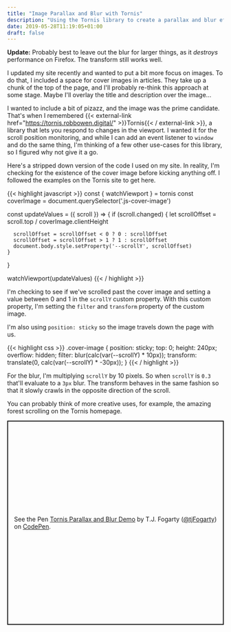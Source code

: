```yaml
---
title: "Image Parallax and Blur with Tornis"
description: "Using the Tornis library to create a parallax and blur effect on a cover image while scrolling."
date: 2019-05-28T11:19:05+01:00
draft: false
---
```


**Update:** Probably best to leave out the blur for larger things, as it _destroys_ performance on Firefox. The transform still works well.

I updated my site recently and wanted to put a bit more focus on images. To do that, I included a space for cover images in articles. They take up a chunk of the top of the page, and I'll probably re-think this approach at some stage. Maybe I'll overlay the title and description over the image...

I wanted to include a bit of pizazz, and the image was the prime candidate. That's when I remembered {{< external-link href="https://tornis.robbowen.digital/" >}}Tornis{{< / external-link >}}, a library that lets you respond to changes in the viewport. I wanted it for the scroll position monitoring, and while I can add an event listener to `window` and do the same thing, I'm thinking of a few other use-cases for this library, so I figured why not give it a go.

Here's a stripped down version of the code I used on my site. In reality, I'm checking for the existence of the cover image before kicking anything off. I followed the examples on the Tornis site to get here.

{{< highlight javascript >}}
const { watchViewport } = tornis
const coverImage = document.querySelector('.js-cover-image')

const updateValues = ({ scroll }) => {
  if (scroll.changed) {
      let scrollOffset = scroll.top / coverImage.clientHeight

      scrollOffset = scrollOffset < 0 ? 0 : scrollOffset
      scrollOffset = scrollOffset > 1 ? 1 : scrollOffset
      document.body.style.setProperty('--scrollY', scrollOffset)
    }
}

watchViewport(updateValues)
{{< / highlight >}}

I'm checking to see if we've scrolled past the cover image and setting a value between 0 and 1 in the `scrollY` custom property. With this custom property, I'm setting the `filter` and `transform` property of the custom image.

I'm also using `position: sticky` so the image travels down the page with us.

{{< highlight css >}}
.cover-image {
  position: sticky;
  top: 0;
  height: 240px;
  overflow: hidden;
  filter: blur(calc(var(--scrollY) * 10px));
  transform: translate(0, calc(var(--scrollY) * -30px));
}
{{< / highlight >}}

For the blur, I'm multiplying `scrollY` by 10 pixels. So when `scrollY` is `0.3` that'll evaluate to a `3px` blur. The transform behaves in the same fashion so that it slowly crawls in the opposite direction of the scroll.

You can probably think of more creative uses, for example, the amazing forest scrolling on the Tornis homepage.

<p class="codepen" data-height="474" data-theme-id="dark" data-default-tab="result" data-user="tjFogarty" data-slug-hash="qGyqwa" style="height: 474px; box-sizing: border-box; display: flex; align-items: center; justify-content: center; border: 2px solid; margin: 1em 0; padding: 1em;" data-pen-title="Tornis Parallax and Blur Demo">
  <span>See the Pen <a href="https://codepen.io/tjFogarty/pen/qGyqwa/">
  Tornis Parallax and Blur Demo</a> by T.J. Fogarty (<a href="https://codepen.io/tjFogarty">@tjFogarty</a>)
  on <a href="https://codepen.io">CodePen</a>.</span>
</p>
<script async src="https://static.codepen.io/assets/embed/ei.js"></script>
